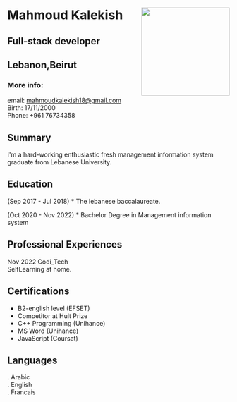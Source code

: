   # Mahmoud Kalekish <img align="right" width="200" height="200" src="https://user-images.githubusercontent.com/101974539/204000483-73e9eb95-0a3a-41dc-aaac-037fcdcef89e.jpeg">
 


## Full-stack developer
  
## Lebanon,Beirut <br />
### More info:
email: mahmoudkalekish18@gmail.com  
Birth: 17/11/2000 <br />
Phone: +961 76734358<br />



## Summary
I'm a hard-working enthusiastic fresh management information system graduate from Lebanese University.

## Education
(Sep 2017 - Jul 2018) * The lebanese baccalaureate.  <br />

(Oct 2020 - Nov 2022) * Bachelor Degree in Management information system

## Professional Experiences
Nov 2022 Codi_Tech <br />
SelfLearning at home.

## Certifications
* B2-english level (EFSET)
* Competitor at Hult Prize
* C++ Programming (Unihance)
* MS Word (Unihance)
* JavaScript (Coursat)

## Languages
. Arabic <br />
. English <br />
. Francais <br />
<br />


